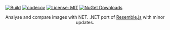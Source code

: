 [![Build](https://github.com/Dennyg/resemble.net/actions/workflows/github-ci.yml/badge.svg)](https://github.com/Dennyg/resemble.net/actions/workflows/github-ci.yml)
[![codecov](https://codecov.io/gh/Dennyg/resemble.net/branch/master/graph/badge.svg?token=3GUZYIGEIP)](https://codecov.io/gh/Dennyg/resemble.net)
[![License: MIT](https://img.shields.io/badge/License-MIT-yellow.svg)](https://opensource.org/licenses/MIT)
[![NuGet Downloads](https://img.shields.io/nuget/dt/ResembleNet.svg)](https://www.nuget.org/packages/ResembleNet/)

<p align="center">
  Analyse and compare images with NET.
  .NET port of <a href="https://github.com/rsmbl/Resemble.js">Resemble.js</a> with minor updates.
</p>
